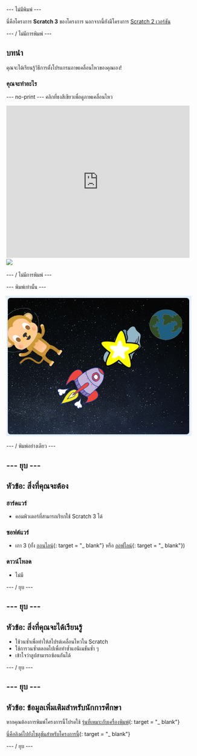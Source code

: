 \--- ไม่มีพิมพ์ \---

นี่คือโครงการ **Scratch 3** ของโครงการ นอกจากนี้ยังมีโครงการ [Scratch 2 เวอร์ชัน](https://projects.raspberrypi.org/en/projects/lost-in-space-scratch2)

\--- / ไม่มีการพิมพ์ \---

## บทนำ

คุณจะได้เรียนรู้วิธีการตั้งโปรแกรมภาพเคลื่อนไหวของคุณเอง!

### คุณจะทำอะไร

\--- no-print \--- คลิกที่ธงสีเขียวเพื่อดูภาพเคลื่อนไหว

<div class="scratch-preview">
  <iframe allowtransparency="true" width="485" height="402" src="https://scratch.mit.edu/projects/embed/276873231/?autostart=false" frameborder="0" scrolling="no"></iframe>
  <img src="images/space-final.png">
</div>

\--- / ไม่มีการพิมพ์ \---

\--- พิมพ์เท่านั้น \---

![เสร็จสิ้นโครงการ](images/showcase_static.png)

\--- / พิมพ์อย่างเดียว \---

## \--- ยุบ \---

## หัวข้อ: สิ่งที่คุณจะต้อง

### ฮาร์ดแวร์

- คอมพิวเตอร์ที่สามารถเรียกใช้ Scratch 3 ได้

### ซอฟต์แวร์

- เกา 3 (ทั้ง [ออนไลน์](http://rpf.io/scratchon){: target = "_ blank"} หรือ [ออฟไลน์](http://rpf.io/scratchoff){: target = "_ blank"})

### ดาวน์โหลด

- ไม่มี

\--- / ยุบ \---

## \--- ยุบ \---

## หัวข้อ: สิ่งที่คุณจะได้เรียนรู้

- ใช้วนซ้ำเพื่อทำให้สไปรต์เคลื่อนไหวใน Scratch
- ใช้การวนซ้ำตลอดไปเพื่อทำซ้ำแอนิเมชันซ้ำ ๆ
- เข้าใจว่าลูปสามารถซ้อนกันได้

\--- / ยุบ \---

## \--- ยุบ \---

## หัวข้อ: ข้อมูลเพิ่มเติมสำหรับนักการศึกษา

หากคุณต้องการพิมพ์โครงการนี้โปรดใช้ [รุ่นที่เหมาะกับเครื่องพิมพ์](https://projects.raspberrypi.org/en/projects/lost-in-space/print){: target = "_ blank"}

[นี่คือลิงค์ไปยังโซลูชันสำหรับโครงการนี้](http://rpf.io/p/en/lost-in-space-get){: target = "_ blank"}

\--- / ยุบ \---